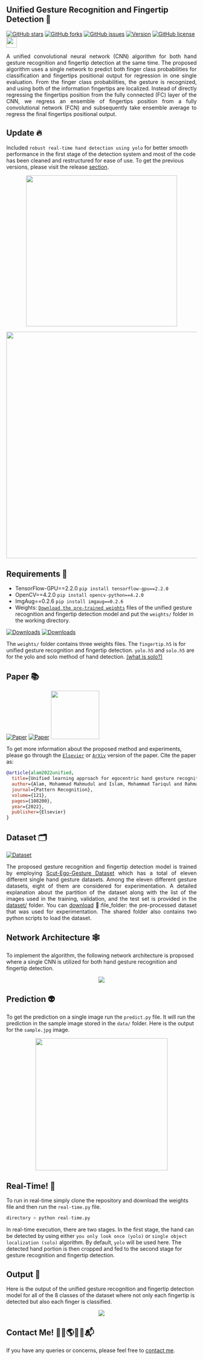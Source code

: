 ## Unified Gesture Recognition and Fingertip Detection 👋
[![GitHub stars](https://img.shields.io/github/stars/MahmudulAlam/Unified-Gesture-and-Fingertip-Detection)](https://github.com/MahmudulAlam/Unified-Gesture-and-Fingertip-Detection/stargazers)
[![GitHub forks](https://img.shields.io/github/forks/MahmudulAlam/Unified-Gesture-and-Fingertip-Detection)](https://github.com/MahmudulAlam/Unified-Gesture-and-Fingertip-Detection/network)
[![GitHub issues](https://img.shields.io/github/issues/MahmudulAlam/Unified-Gesture-and-Fingertip-Detection)](https://github.com/MahmudulAlam/Unified-Gesture-and-Fingertip-Detection/issues)
[![Version](https://img.shields.io/badge/version-2.0-orange.svg?longCache=true&style=flat)](https://github.com/MahmudulAlam/Fingertip-Mixed-Reality)
[![GitHub license](https://img.shields.io/github/license/MahmudulAlam/Unified-Gesture-and-Fingertip-Detection)](https://github.com/MahmudulAlam/Unified-Gesture-and-Fingertip-Detection/blob/master/LICENSE)
<img src="https://user-images.githubusercontent.com/37298971/123714340-f8d70800-d82a-11eb-9742-042a5d9334a1.png" width="28">

<p align="justify">
  A unified convolutional neural network (CNN) algorithm for both hand gesture recognition and fingertip detection at the same time. The proposed algorithm uses a single network to predict both finger class probabilities for classification and fingertips positional output for regression in one single evaluation. From the finger class probabilities, the gesture is recognized, and using both of the information fingertips are localized. Instead of directly regressing the fingertips position from the fully connected (FC) layer of the CNN, we regress an ensemble of fingertips position from a fully convolutional network (FCN) and subsequently take ensemble average to regress the final fingertips positional output.
</p>

## Update 🔥
Included ```robust real-time hand detection using yolo``` for better smooth performance in the first stage of the detection system and most of the code has been cleaned and restructured for ease of use. To get the previous versions, please visit the release [section](https://github.com/MahmudulAlam/Unified-Gesture-and-Fingertip-Detection/releases).

<p align="center">
  <img src="https://user-images.githubusercontent.com/37298971/77615813-6de9cc80-6f5a-11ea-9172-a95e5604147c.gif" width="400">
</p>

<p align="center">
  <img src="https://user-images.githubusercontent.com/37298971/72676259-5f45eb80-3ab9-11ea-96d7-436f160a4b84.png" width="600">
</p>

## Requirements 🐍
- TensorFlow-GPU==2.2.0  ```pip install tensorflow-gpu==2.2.0```
- OpenCV==4.2.0  ```pip install opencv-python==4.2.0```
- ImgAug==0.2.6  ```pip install imgaug==0.2.6```
- Weights: [```Download the pre-trained weights```](https://mega.nz/#F!6stCxY5b!oB-3279KkhfhRULQFQO7yQ) files of the unified gesture recognition and fingertip detection model and put the ```weights/``` folder in the working directory.

[![Downloads](https://img.shields.io/badge/download-weights-green.svg?style=popout-flat&logo=mega)](https://mega.nz/#F!6stCxY5b!oB-3279KkhfhRULQFQO7yQ)
[![Downloads](https://img.shields.io/badge/download-weights-blue.svg?style=popout-flat&logo=dropbox)](https://www.dropbox.com/sh/7pbfrgaor678eft/AAA8r5ADlMde0WkAtJQO_lo5a?dl=0)

The ```weights/``` folder contains three weights files. The ```fingertip.h5``` is for unified gesture recognition and fingertip detection. ```yolo.h5``` and ```solo.h5``` are for the yolo and solo method of hand detection. [(what is solo?)](https://github.com/MahmudulAlam/Unified-Gesture-and-Fingertip-Detection/tree/master/hand_detector/solo)

## Paper 📚
[![Paper](https://img.shields.io/badge/paper-ScienceDirect-ff6c00.svg?longCache=true&style=flat)](https://doi.org/10.1016/j.patcog.2021.108200)
[![Paper](https://img.shields.io/badge/paper-ArXiv-ff0a0a.svg?longCache=true&style=flat)](https://arxiv.org/abs/2101.02047)
<img src="https://user-images.githubusercontent.com/37298971/141495879-3b3d4ba7-955a-4c1c-bf55-24af319da78d.png" width="128">

To get more information about the proposed method and experiments, please go through the [```Elsevier```](https://www.sciencedirect.com/science/article/abs/pii/S0031320321003824) or [```ArXiv```](https://arxiv.org/abs/2101.02047) version of the paper. Cite the paper as: 

```bibtex
@article{alam2022unified,
  title={Unified learning approach for egocentric hand gesture recognition and fingertip detection},
  author={Alam, Mohammad Mahmudul and Islam, Mohammad Tariqul and Rahman, SM Mahbubur},
  journal={Pattern Recognition},
  volume={121},
  pages={108200},
  year={2022},
  publisher={Elsevier}
}
```

## Dataset :card_index_dividers:
[![Dataset](https://img.shields.io/badge/download-dataset-bf1bfa.svg?longCache=true&style=flat)](https://drive.google.com/drive/folders/14LIb1Zj5yXgmvbifwn5A1fiaiL0r-RRh?usp=sharing)

<p align="justify">
  The proposed gesture recognition and fingertip detection model is trained by employing <a href="https://openaccess.thecvf.com/content_ICCV_2017_workshops/papers/w11/Wu_YOLSE_Egocentric_Fingertip_ICCV_2017_paper.pdf">Scut-Ego-Gesture Dataset</a> which has a total of eleven different single hand gesture datasets. Among the eleven different gesture datasets, eight of them are considered for experimentation. A detailed explanation about the partition of the dataset along with the list of the images used in the training, validation, and the test set is provided in the <a href="https://github.com/MahmudulAlam/Unified-Gesture-and-Fingertip-Detection/tree/master/dataset#dataset-description">dataset/</a> folder. You can <a href="https://drive.google.com/drive/folders/14LIb1Zj5yXgmvbifwn5A1fiaiL0r-RRh?usp=sharing">download</a> 💾:file_folder: the pre-processed dataset that was used for experimentation. The shared folder also contains two python scripts to load the dataset.
</p>

## Network Architecture 🕸️
To implement the algorithm, the following network architecture is proposed where a single CNN is utilized for both hand gesture recognition and fingertip detection. 

<p align="center">
  <img src="https://user-images.githubusercontent.com/37298971/60171959-82fbc880-982d-11e9-8c66-ee0109c5368d.jpg">
</p>

## Prediction 👽
To get the prediction on a single image run the ```predict.py``` file. It will run the prediction in the sample image stored in the ```data/``` folder. Here is the output for the ```sample.jpg``` image. 

<p align="center">
  <img src="https://user-images.githubusercontent.com/37298971/77616112-139d3b80-6f5b-11ea-81f0-977d50d44c4e.jpg" width="350">
</p>

## Real-Time! :camera_flash:
To run in real-time simply clone the repository and download the weights file and then run the ```real-time.py``` file. 
```python
directory > python real-time.py
```
In real-time execution, there are two stages. In the first stage, the hand can be detected by using either ```you only look once (yolo)``` or ```single object localization (solo)``` algorithm. By default, ```yolo``` will be used here. The detected hand portion is then cropped and fed to the second stage for gesture recognition and fingertip detection. 

## Output 🎨
Here is the output of the unified gesture recognition and fingertip detection model for all of the 8 classes of the dataset 
where not only each fingertip is detected but also each finger is classified.

<p align="center">
  <img src="https://user-images.githubusercontent.com/37298971/60171964-85f6b900-982d-11e9-8f20-af40be2172f8.jpg">
</p>

## Contact Me! 🐛📢🌎🚩🚧:mailbox_with_mail:
<p>
  If you have any queries or concerns, please feel free to <a href=https://mahmudulalam.github.io/#contact>contact me</a>.
</p>
